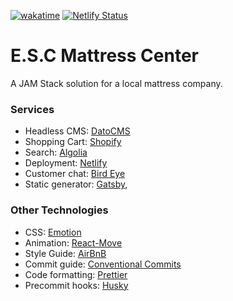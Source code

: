 [![wakatime](https://wakatime.com/badge/github/wildpow/esc.svg)](https://wakatime.com/badge/github/wildpow/esc) [![Netlify Status](https://api.netlify.com/api/v1/badges/cd08353a-e6d4-496a-8ab1-192bc169ac7a/deploy-status)](https://app.netlify.com/sites/reverent-wescoff-a83870/deploys)
# E.S.C Mattress Center

A JAM Stack solution for a local mattress company.

### Services

- Headless CMS: [DatoCMS](https://www.datocms.com/)
- Shopping Cart: [Shopify](https://www.shopify.com/)
- Search: [Algolia](https://www.algolia.com/)
- Deployment: [Netlify](https://www.netlify.com/)
- Customer chat: [Bird Eye](https://birdeye.com/)
- Static generator: [Gatsby](https://www.gatsbyjs.org/),

### Other Technologies

- CSS: [Emotion](https://emotion.sh/docs/introduction)
- Animation: [React-Move](https://react-move.js.org/#/)
- Style Guide: [AirBnB](https://github.com/airbnb/javascript)
- Commit guide: [Conventional Commits](https://www.conventionalcommits.org/en/v1.0.0/)
- Code formatting: [Prettier](https://prettier.io/)
- Precommit hooks: [Husky](https://github.com/typicode/husky)
